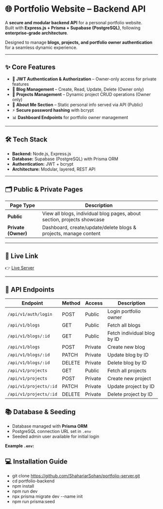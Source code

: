 # 🌐 Portfolio Website – Backend API

A **secure and modular backend API** for a personal portfolio website.  
Built with **Express.js + Prisma + Supabase (PostgreSQL)**, following **enterprise-grade architecture**.  

Designed to manage **blogs, projects, and portfolio owner authentication** for a seamless dynamic experience.

---

## ✨ Core Features

- 🔐 **JWT Authentication & Authorization** – Owner-only access for private features  
- 📝 **Blog Management** – Create, Read, Update, Delete (Owner only)  
- 💼 **Projects Management** – Dynamic project CRUD operations (Owner only)  
- 📄 **About Me Section** – Static personal info served via API (Public)  
- ⚡ **Secure password hashing** with bcrypt  
- 📊 **Dashboard Endpoints** for portfolio owner management  

---

## 🛠️ Tech Stack

- **Backend:** Node.js, Express.js  
- **Database:** Supabase (PostgreSQL) with Prisma ORM   
- **Authentication:** JWT + bcrypt  
- **Architecture:** Modular, layered, REST API  

---

## 🗂️ Public & Private Pages

| Page Type | Description |
|-----------|-------------|
| **Public** | View all blogs, individual blog pages, about section, projects showcase |
| **Private (Owner)** | Dashboard, create/update/delete blogs & projects, manage content |

---
## 🔗 Live Link 

👉 [Live Server](https://my-portfolio-server-sand.vercel.app)

---
## 🔗 API Endpoints 

| Endpoint          | Method | Access | Description          |
|-------------------|--------|--------|----------------------|        
| `/api/v1/auth/login` | POST   | Public | Login portfolio owner|
| `/api/v1/blogs`      | GET    | Public | Fetch all blogs      |
| `/api/v1/blogs/:id`  | GET    | Public | Fetch individual blog by ID |
| `/api/v1/blogs`      | POST   | Private| Create new blog |
| `/api/v1/blogs/:id`  | PATCH  | Private| Update blog by ID |
| `/api/v1/blogs/:id`  | DELETE | Private| Delete blog by ID |
| `/api/v1/projects`   |  GET   | Public | Fetch all projects |
| `/api/v1/projects`   | POST   | Private| Create new project |
| `/api/v1/projects/:id`| PATCH | Private| Update project by ID |
| `/api/v1/projects/:id`| DELETE | Private| Delete project by ID |


> 



## 📚 Database & Seeding

- Database managed with **Prisma ORM**  
- PostgreSQL connection URL set in `.env`  
- Seeded admin user available for initial login  

**Example `.env`:**

## 💻 Installation Guide

- git clone https://github.com/ShahariarSohan/portfolio-server.git
- cd portfolio-backend
- npm install
- npm run dev
- npx prisma migrate dev --name init
- npm run prisma:seed
